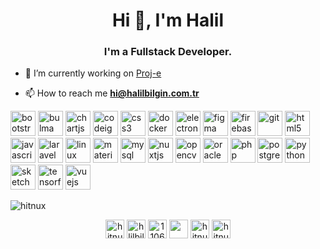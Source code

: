 <h1 align="center">Hi 👋, I'm Halil</h1>
<h3 align="center">I'm a Fullstack Developer.</h3>

- 🔭 I’m currently working on [Proj-e](http://proj-e.com)

- 📫 How to reach me **hi@halilbilgin.com.tr**

<p align="left"><img src="https://devicons.github.io/devicon/devicon.git/icons/bootstrap/bootstrap-plain.svg" alt="bootstrap" width="40" height="40"/> <img src="https://raw.githubusercontent.com/gilbarbara/logos/804dc257b59e144eaca5bc6ffd16949752c6f789/logos/bulma.svg" alt="bulma" width="40" height="40"/> <img src="https://www.chartjs.org/media/logo-title.svg" alt="chartjs" width="40" height="40"/> <img src="https://cdn.worldvectorlogo.com/logos/codeigniter.svg" alt="codeigniter" width="40" height="40"/> <img src="https://devicons.github.io/devicon/devicon.git/icons/css3/css3-original-wordmark.svg" alt="css3" width="40" height="40"/> <img src="https://devicons.github.io/devicon/devicon.git/icons/docker/docker-original-wordmark.svg" alt="docker" width="40" height="40"/> <img src="https://devicons.github.io/devicon/devicon.git/icons/electron/electron-original.svg" alt="electron" width="40" height="40"/> <img src="https://www.vectorlogo.zone/logos/figma/figma-icon.svg" alt="figma" width="40" height="40"/> <img src="https://www.vectorlogo.zone/logos/firebase/firebase-icon.svg" alt="firebase" width="40" height="40"/> <img src="https://www.vectorlogo.zone/logos/git-scm/git-scm-icon.svg" alt="git" width="40" height="40"/> <img src="https://devicons.github.io/devicon/devicon.git/icons/html5/html5-original-wordmark.svg" alt="html5" width="40" height="40"/> <img src="https://devicons.github.io/devicon/devicon.git/icons/javascript/javascript-original.svg" alt="javascript" width="40" height="40"/> <img src="https://devicons.github.io/devicon/devicon.git/icons/laravel/laravel-plain-wordmark.svg" alt="laravel" width="40" height="40"/> <img src="https://devicons.github.io/devicon/devicon.git/icons/linux/linux-original.svg" alt="linux" width="40" height="40"/> <img src="https://raw.githubusercontent.com/prplx/svg-logos/5585531d45d294869c4eaab4d7cf2e9c167710a9/svg/materialize.svg" alt="materialize" width="40" height="40"/> <img src="https://devicons.github.io/devicon/devicon.git/icons/mysql/mysql-original-wordmark.svg" alt="mysql" width="40" height="40"/> <img src="https://www.vectorlogo.zone/logos/nuxtjs/nuxtjs-icon.svg" alt="nuxtjs" width="40" height="40"/> <img src="https://www.vectorlogo.zone/logos/opencv/opencv-icon.svg" alt="opencv" width="40" height="40"/> <img src="https://devicons.github.io/devicon/devicon.git/icons/oracle/oracle-original.svg" alt="oracle" width="40" height="40"/> <img src="https://devicons.github.io/devicon/devicon.git/icons/php/php-original.svg" alt="php" width="40" height="40"/> <img src="https://devicons.github.io/devicon/devicon.git/icons/postgresql/postgresql-original-wordmark.svg" alt="postgresql" width="40" height="40"/> <img src="https://devicons.github.io/devicon/devicon.git/icons/python/python-original.svg" alt="python" width="40" height="40"/> <img src="https://www.vectorlogo.zone/logos/sketchapp/sketchapp-icon.svg" alt="sketch" width="40" height="40"/> <img src="https://www.vectorlogo.zone/logos/tensorflow/tensorflow-icon.svg" alt="tensorflow" width="40" height="40"/> <img src="https://devicons.github.io/devicon/devicon.git/icons/vuejs/vuejs-original-wordmark.svg" alt="vuejs" width="40" height="40"/></p><p><img align="center" src="https://github-readme-stats.vercel.app/api/top-langs/?username=hitnux&layout=compact&hide=html" alt="hitnux" /></p>

<p align="center">
<a href="https://codepen.io/hitnux" target="blank"><img align="center" src="https://cdn.jsdelivr.net/npm/simple-icons@3.0.1/icons/codepen.svg" alt="hitnux" height="30" width="30" /></a>
<a href="https://linkedin.com/in/hlilbilgin" target="blank"><img align="center" src="https://cdn.jsdelivr.net/npm/simple-icons@3.0.1/icons/linkedin.svg" alt="hlilbilgin" height="30" width="30" /></a>
<a href="https://stackoverflow.com/users/11060881" target="blank"><img align="center" src="https://cdn.jsdelivr.net/npm/simple-icons@3.0.1/icons/stackoverflow.svg" alt="11060881" height="30" width="30" /></a>
<a href="https://medium.com/@hlilbilgin" target="blank"><img align="center" src="https://cdn.jsdelivr.net/npm/simple-icons@3.0.1/icons/medium.svg" alt="@hlilbilgin" height="30" width="30" style="color:white" /></a>
  <a href="https://codesandbox.com/hitnux" target="blank"><img align="center" src="https://cdn.jsdelivr.net/npm/simple-icons@3.0.1/icons/codesandbox.svg" alt="hitnux" height="30" width="30" /></a>
  <a href="https://dev.to/hitnux" target="blank"><img align="center" src="https://cdn.jsdelivr.net/npm/simple-icons@3.0.1/icons/dev-dot-to.svg" alt="hitnux" height="30" width="30" /></a>

</p>
